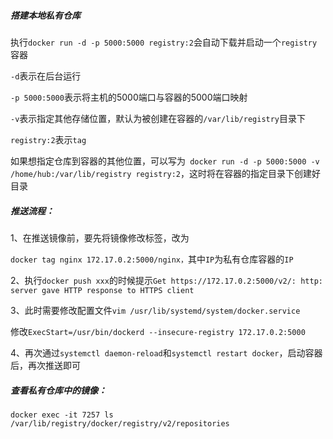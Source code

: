 ##### 搭建本地私有仓库

执行`docker run -d -p 5000:5000 registry:2`会自动下载并启动一个`registry`容器

`-d`表示在后台运行

`-p 5000:5000`表示将主机的5000端口与容器的5000端口映射

`-v`表示指定其他存储位置，默认为被创建在容器的`/var/lib/registry`目录下

`registry:2`表示`tag`

如果想指定仓库到容器的其他位置，可以写为` docker run -d -p 5000:5000 -v /home/hub:/var/lib/registry registry:2`，这时将在容器的指定目录下创建好目录



##### 推送流程：

1、在推送镜像前，要先将镜像修改标签，改为

`docker tag nginx 172.17.0.2:5000/nginx，`其中`IP`为私有仓库容器的`IP`



2、执行`docker push xxx`的时候提示`Get https://172.17.0.2:5000/v2/: http: server gave HTTP response to HTTPS client`

3、此时需要修改配置文件`vim /usr/lib/systemd/system/docker.service`

修改`ExecStart=/usr/bin/dockerd --insecure-registry 172.17.0.2:5000`

4、再次通过`systemctl daemon-reload`和`systemctl restart docker`，启动容器后，再次推送即可



##### 查看私有仓库中的镜像：

`docker exec -it 7257 ls /var/lib/registry/docker/registry/v2/repositories`